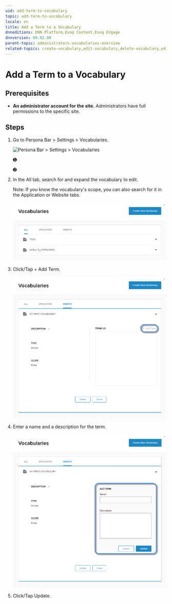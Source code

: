 ```yaml
---
uid: add-term-to-vocabulary
topic: add-term-to-vocabulary
locale: en
title: Add a Term to a Vocabulary
dnneditions: DNN Platform,Evoq Content,Evoq Engage
dnnversion: 09.02.00
parent-topic: administrators-vocabularies-overview
related-topics: create-vocabulary,edit-vocabulary,delete-vocabulary,edit-term-in-vocabulary,delete-term-from-vocabulary
---
```


# Add a Term to a Vocabulary

## Prerequisites

*   **An administrator account for the site.** Administrators have full permissions to the specific site.

## Steps

1.  Go to Persona Bar \> Settings \> Vocabularies.
    
    ![Persona Bar > Settings > Vocabularies](/images/scr-pbar-host-Settings-E91.png)
    
    ➊
    
    ➋
    
2.  In the All tab, search for and expand the vocabulary to edit.
    
    Note: If you know the vocabulary's scope, you can also search for it in the Application or Website tabs.
    
      
    
    ![](/images/scr-vocabularies-list-E91.png)
    
      
    
3.  Click/Tap \+ Add Term.
    
      
    
    ![](/images/scr-vocabularies-edit-vocab-add-term-btn-E91.png)
    
      
    
4.  Enter a name and a description for the term.
    
      
    
    ![](/images/scr-vocabularies-edit-vocab-add-term-E91.png)
    
      
    
5.  Click/Tap Update.